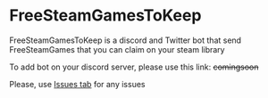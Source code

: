 # FreeSteamGamesToKeep

FreeSteamGamesToKeep is a discord and Twitter bot that send FreeSteamGames that you can claim on your steam library

To add bot on your discord server, please use this link: ~~comingsoon~~

Please, use [Issues tab](https://github.com/ilayerz/FreeSteamGamesToKeep/issues) for any issues

